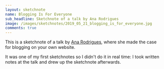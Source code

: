 ```yaml
---
layout: sketchnote
name: Blogging Is For Everyone
sub_headline: Sketchnote of a talk by Ana Rodrigues
image: /images/sketchnotes/2019_05_21_blogging_is_for_everyone.jpg
comments: true
---
```


This is a sketchnote of a talk by [Ana Rodrigues](https://twitter.com/ohhelloana), where she made the case for blogging on your own website.

It was one of my first sketchnotes so I didn't do it in real time: I took written notes at the talk and drew up the sketchnote afterwards.
